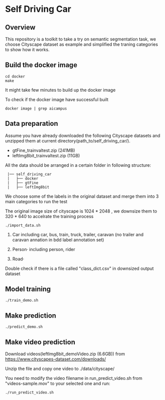 # Self Driving Car

## Overview

This repository is a toolkit to take a try on semantic segmentation
task, we choose Cityscape dataset as example and simplified the traning
categories to show how it works. 

## Build the docker image
```
cd docker
make
```
It might take few minutes to build up the docker image 

To check if the docker image have successful built
```
docker image | grep aicampus
```

## Data preparation
Assume you have already downloaded the following Cityscape datasets and
unzipped them at current directory(path_to/self_driving_car/).
- gtFine_trainvaltest.zip (241MB)
- leftImg8bit_trainvaltest.zip (11GB)

All the data should be arranged in a certain folder in following
structure:
```
 |── self_driving_car
 |   ├── docker
 |   ├── gtFine
 |   ├── leftImg8bit
```
We choose some of the labels in the original dataset and merge them into
3 main categories to run the test 

The original image size of cityscape is 1024 * 2048 , we downsize them to
320 * 640 to accelrate the training process

```
./import_data.sh
```

1. Car
including car, bus, train, truck, trailer, caravan
(no trailer and caravan annation in bdd label annotation set)

2. Person·
including person, rider

3. Road·

Double check if there is a file called "class_dict.csv" in downsized
output dataset

## Model training
```
./train_demo.sh
```

## Make prediction 
```
./predict_demo.sh
```

## Make video prediction 
Download videos(leftImg8bit_demoVideo.zip (6.6GB)) from
https://www.cityscapes-dataset.com/downloads/

Unzip the file and copy one video to ./data/cityscape/

You need to modify the video filename in run_predict_video.sh from
"videos-sample.mov" to your selected one and run:
```
./run_predict_video.sh
```
